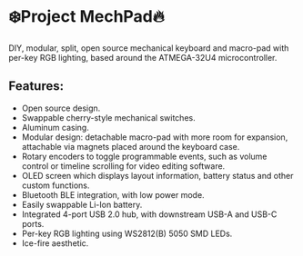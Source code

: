 # :snowflake:Project MechPad:fire:
DIY, modular, split, open source mechanical keyboard and macro-pad with per-key RGB lighting, based around the ATMEGA-32U4 microcontroller.

## Features:
- Open source design.
- Swappable cherry-style mechanical switches.
- Aluminum casing.
- Modular design: detachable macro-pad with more room for expansion, attachable via magnets placed around the keyboard case.
- Rotary encoders to toggle programmable events, such as volume control or timeline scrolling for video editing software.
- OLED screen which displays layout information, battery status and other custom functions.
- Bluetooth BLE integration, with low power mode.
- Easily swappable Li-Ion battery.
- Integrated 4-port USB 2.0 hub, with downstream USB-A and USB-C ports.
- Per-key RGB lighting using WS2812(B) 5050 SMD LEDs.
- Ice-fire aesthetic.








